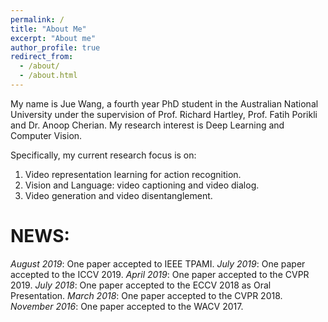 ```yaml
---
permalink: /
title: "About Me"
excerpt: "About me"
author_profile: true
redirect_from: 
  - /about/
  - /about.html
---
```


My name is Jue Wang, a fourth year PhD student in the Australian National University under  the supervision of Prof. Richard Hartley, Prof. Fatih Porikli and Dr. Anoop Cherian. My research interest is Deep Learning and Computer Vision. 

Specifically, my current research focus is on:
1. Video representation learning for action recognition.
2. Vision and Language: video captioning  and video dialog.
3. Video generation and video disentanglement.


NEWS:
======
*August 2019*: One paper accepted to IEEE TPAMI.
*July 2019*: One paper accepted to the ICCV 2019.
*April 2019*: One paper accepted to the CVPR 2019.
*July 2018*: One paper accepted to the ECCV 2018 as Oral Presentation.
*March 2018*: One paper accepted to the CVPR 2018.
*November 2016*: One paper accepted to the WACV 2017.